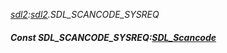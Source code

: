 _[sdl2](../../modules/sdl2/sdl2-module.md):[sdl2](../../modules/sdl2/sdl2-module.md).SDL\_SCANCODE\_SYSREQ_
##### Const SDL\_SCANCODE\_SYSREQ:[SDL_Scancode](../../modules/sdl2/sdl2-sdl_scancode.md)
